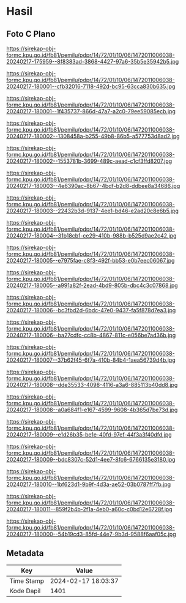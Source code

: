 # Hasil

## Foto C Plano

https://sirekap-obj-formc.kpu.go.id/fb81/pemilu/pdpr/14/72/01/10/06/1472011006038-20240217-175959--8f8383ad-3868-4427-97a6-35b5e35942b5.jpg

https://sirekap-obj-formc.kpu.go.id/fb81/pemilu/pdpr/14/72/01/10/06/1472011006038-20240217-180001--cfb32016-7118-492d-bc95-63cca830b635.jpg

https://sirekap-obj-formc.kpu.go.id/fb81/pemilu/pdpr/14/72/01/10/06/1472011006038-20240217-180001--1f435737-866d-47a7-a2c0-79ee59085ecb.jpg

https://sirekap-obj-formc.kpu.go.id/fb81/pemilu/pdpr/14/72/01/10/06/1472011006038-20240217-180002--1308458a-b255-49b8-86b5-a577753d8ad2.jpg

https://sirekap-obj-formc.kpu.go.id/fb81/pemilu/pdpr/14/72/01/10/06/1472011006038-20240217-180002--1553781b-3699-489c-aead-c1cf3ffd8207.jpg

https://sirekap-obj-formc.kpu.go.id/fb81/pemilu/pdpr/14/72/01/10/06/1472011006038-20240217-180003--4e6390ac-8b67-4bdf-b2d8-ddbee8a34686.jpg

https://sirekap-obj-formc.kpu.go.id/fb81/pemilu/pdpr/14/72/01/10/06/1472011006038-20240217-180003--22432b3d-9137-4ee1-bd46-e2ad20c8e6b5.jpg

https://sirekap-obj-formc.kpu.go.id/fb81/pemilu/pdpr/14/72/01/10/06/1472011006038-20240217-180004--31b18cb1-ce29-410b-988b-b525d9ae2c42.jpg

https://sirekap-obj-formc.kpu.go.id/fb81/pemilu/pdpr/14/72/01/10/06/1472011006038-20240217-180005--e7975fae-c8f3-492f-bb53-e0b7eec06067.jpg

https://sirekap-obj-formc.kpu.go.id/fb81/pemilu/pdpr/14/72/01/10/06/1472011006038-20240217-180005--a991a82f-2ead-4bd9-805b-dbc4c3c07868.jpg

https://sirekap-obj-formc.kpu.go.id/fb81/pemilu/pdpr/14/72/01/10/06/1472011006038-20240217-180006--bc3fbd2d-6bdc-47e0-9437-fa5f878d7ea3.jpg

https://sirekap-obj-formc.kpu.go.id/fb81/pemilu/pdpr/14/72/01/10/06/1472011006038-20240217-180006--ba27cdfc-cc8b-4867-811c-e056be7ad36b.jpg

https://sirekap-obj-formc.kpu.go.id/fb81/pemilu/pdpr/14/72/01/10/06/1472011006038-20240217-180007--37b62f45-6f7a-410b-84b4-1aea56739d4b.jpg

https://sirekap-obj-formc.kpu.go.id/fb81/pemilu/pdpr/14/72/01/10/06/1472011006038-20240217-180008--dde35533-4098-4116-a3a6-885113b40dd8.jpg

https://sirekap-obj-formc.kpu.go.id/fb81/pemilu/pdpr/14/72/01/10/06/1472011006038-20240217-180008--a0a684f1-e167-4599-9608-4b365d7be73d.jpg

https://sirekap-obj-formc.kpu.go.id/fb81/pemilu/pdpr/14/72/01/10/06/1472011006038-20240217-180009--e1d26b35-be1e-40fd-97ef-44f3a3f40dfd.jpg

https://sirekap-obj-formc.kpu.go.id/fb81/pemilu/pdpr/14/72/01/10/06/1472011006038-20240217-180009--bdc8307c-52d1-4ee7-8fc6-6766135e3180.jpg

https://sirekap-obj-formc.kpu.go.id/fb81/pemilu/pdpr/14/72/01/10/06/1472011006038-20240217-180010--1bf623d1-9b9f-4d3a-ae52-03b0787ff7fb.jpg

https://sirekap-obj-formc.kpu.go.id/fb81/pemilu/pdpr/14/72/01/10/06/1472011006038-20240217-180011--859f2b4b-2f1a-4eb0-a60c-c0bd12e6728f.jpg

https://sirekap-obj-formc.kpu.go.id/fb81/pemilu/pdpr/14/72/01/10/06/1472011006038-20240217-180000--54b19cd3-85fd-44e7-9b3d-9588f6aaf05c.jpg


## Metadata

| Key        | Value               |
| ---------- | ------------------- |
| Time Stamp | 2024-02-17 18:03:37 |
| Kode Dapil | 1401                |



